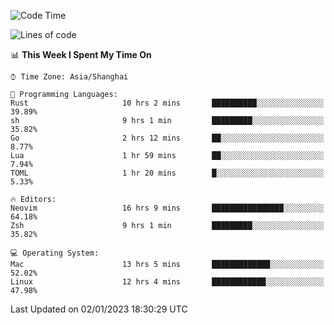 <!--START_SECTION:waka-->
![Code Time](http://img.shields.io/badge/Code%20Time-1%2C100%20hrs%2017%20mins-blue)

![Lines of code](https://img.shields.io/badge/From%20Hello%20World%20I%27ve%20Written-24%20Thousand%20lines%20of%20code-blue)

📊 **This Week I Spent My Time On** 

```text
⌚︎ Time Zone: Asia/Shanghai

💬 Programming Languages: 
Rust                     10 hrs 2 mins       ██████████░░░░░░░░░░░░░░░   39.89% 
sh                       9 hrs 1 min         █████████░░░░░░░░░░░░░░░░   35.82% 
Go                       2 hrs 12 mins       ██░░░░░░░░░░░░░░░░░░░░░░░   8.77% 
Lua                      1 hr 59 mins        ██░░░░░░░░░░░░░░░░░░░░░░░   7.94% 
TOML                     1 hr 20 mins        █░░░░░░░░░░░░░░░░░░░░░░░░   5.33%

🔥 Editors: 
Neovim                   16 hrs 9 mins       ████████████████░░░░░░░░░   64.18% 
Zsh                      9 hrs 1 min         █████████░░░░░░░░░░░░░░░░   35.82%

💻 Operating System: 
Mac                      13 hrs 5 mins       █████████████░░░░░░░░░░░░   52.02% 
Linux                    12 hrs 4 mins       ████████████░░░░░░░░░░░░░   47.98%

```


 Last Updated on 02/01/2023 18:30:29 UTC
<!--END_SECTION:waka-->

